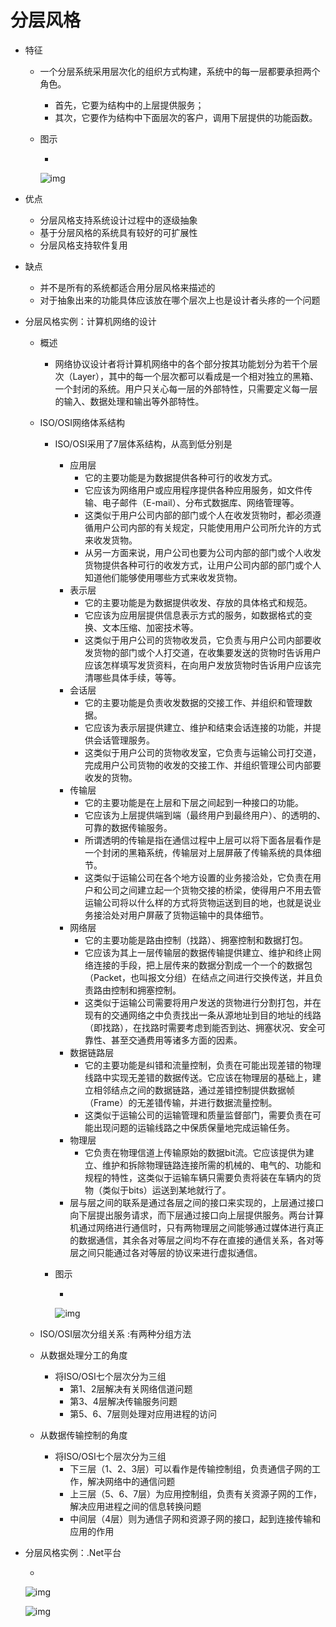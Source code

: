 # 分层风格

- 特征

  - 一个分层系统采用层次化的组织方式构建，系统中的每一层都要承担两个角色。

    - 首先，它要为结构中的上层提供服务；
    - 其次，它要作为结构中下面层次的客户，调用下层提供的功能函数。

  - 图示

    - 

      ![img](https://cdn.jsdelivr.net/gh/ZanderZhao/img20/file/20200115191917.png)

- 优点

  - 分层风格支持系统设计过程中的逐级抽象
  - 基于分层风格的系统具有较好的可扩展性
  - 分层风格支持软件复用

- 缺点

  - 并不是所有的系统都适合用分层风格来描述的
  - 对于抽象出来的功能具体应该放在哪个层次上也是设计者头疼的一个问题

- 分层风格实例：计算机网络的设计

  - 概述

    - 网络协议设计者将计算机网络中的各个部分按其功能划分为若干个层次（Layer），其中的每一个层次都可以看成是一个相对独立的黑箱、一个封闭的系统。用户只关心每一层的外部特性，只需要定义每一层的输入、数据处理和输出等外部特性。

  - ISO/OSI网络体系结构

    - ISO/OSI采用了7层体系结构，从高到低分别是

      - 应用层
        - 它的主要功能是为数据提供各种可行的收发方式。
        - 它应该为网络用户或应用程序提供各种应用服务，如文件传输、电子邮件（E-mail）、分布式数据库、网络管理等。
        - 这类似于用户公司内部的部门或个人在收发货物时，都必须遵循用户公司内部的有关规定，只能使用用户公司所允许的方式来收发货物。
        - 从另一方面来说，用户公司也要为公司内部的部门或个人收发货物提供各种可行的收发方式，让用户公司内部的部门或个人知道他们能够使用哪些方式来收发货物。
      - 表示层
        - 它的主要功能是为数据提供收发、存放的具体格式和规范。
        - 它应该为应用层提供信息表示方式的服务，如数据格式的变换、文本压缩、加密技术等。
        - 这类似于用户公司的货物收发员，它负责与用户公司内部要收发货物的部门或个人打交道，在收集要发送的货物时告诉用户应该怎样填写发货资料，在向用户发放货物时告诉用户应该完清哪些具体手续，等等。 
      - 会话层
        - 它的主要功能是负责收发数据的交接工作、并组织和管理数据。
        - 它应该为表示层提供建立、维护和结束会话连接的功能，并提供会话管理服务。
        - 这类似于用户公司的货物收发室，它负责与运输公司打交道，完成用户公司货物的收发的交接工作、并组织管理公司内部要收发的货物。
      - 传输层
        - 它的主要功能是在上层和下层之间起到一种接口的功能。
        - 它应该为上层提供端到端（最终用户到最终用户）、的透明的、可靠的数据传输服务。
        - 所谓透明的传输是指在通信过程中上层可以将下面各层看作是一个封闭的黑箱系统，传输层对上层屏蔽了传输系统的具体细节。
        - 这类似于运输公司在各个地方设置的业务接洽处，它负责在用户和公司之间建立起一个货物交接的桥梁，使得用户不用去管运输公司将以什么样的方式将货物运送到目的地，也就是说业务接洽处对用户屏蔽了货物运输中的具体细节。 
      - 网络层
        - 它的主要功能是路由控制（找路）、拥塞控制和数据打包。
        - 它应该为其上一层传输层的数据传输提供建立、维护和终止网络连接的手段，把上层传来的数据分割成一个一个的数据包（Packet，也叫报文分组）在结点之间进行交换传送，并且负责路由控制和拥塞控制。
        - 这类似于运输公司需要将用户发送的货物进行分割打包，并在现有的交通网络之中负责找出一条从源地址到目的地址的线路（即找路），在找路时需要考虑到能否到达、拥塞状况、安全可靠性、甚至交通费用等诸多方面的因素。
      - 数据链路层
        - 它的主要功能是纠错和流量控制，负责在可能出现差错的物理线路中实现无差错的数据传送。它应该在物理层的基础上，建立相邻结点之间的数据链路，通过差错控制提供数据帧（Frame）的无差错传输，并进行数据流量控制。
        - 这类似于运输公司的运输管理和质量监督部门，需要负责在可能出现问题的运输线路之中保质保量地完成运输任务。
      - 物理层
        - 它负责在物理信道上传输原始的数据bit流。它应该提供为建立、维护和拆除物理链路连接所需的机械的、电气的、功能和规程的特性，这类似于运输车辆只需要负责将装在车辆内的货物（类似于bits）运送到某地就行了。
      - 层与层之间的联系是通过各层之间的接口来实现的，上层通过接口向下层提出服务请求，而下层通过接口向上层提供服务。两台计算机通过网络进行通信时，只有两物理层之间能够通过媒体进行真正的数据通信，其余各对等层之间均不存在直接的通信关系，各对等层之间只能通过各对等层的协议来进行虚拟通信。

    - 图示

      - 

        ![img](https://cdn.jsdelivr.net/gh/ZanderZhao/img20/file/20200115191918.png)

  - ISO/OSI层次分组关系 :有两种分组方法

  - 从数据处理分工的角度

    - 将ISO/OSI七个层次分为三组
      - 第1、2层解决有关网络信道问题
      - 第3、4层解决传输服务问题
      - 第5、6、7层则处理对应用进程的访问

  - 从数据传输控制的角度

    - 将ISO/OSI七个层次分为三组
      - 下三层（1、2、3层）可以看作是传输控制组，负责通信子网的工作，解决网络中的通信问题
      - 上三层（5、6、7层）为应用控制组，负责有关资源子网的工作，解决应用进程之间的信息转换问题
      - 中间层（4层）则为通信子网和资源子网的接口，起到连接传输和应用的作用

- 分层风格实例：.Net平台

  - 

    ![img](https://cdn.jsdelivr.net/gh/ZanderZhao/img20/file/20200115191919.png)

    ![img](https://cdn.jsdelivr.net/gh/ZanderZhao/img20/file/20200115191920.png)